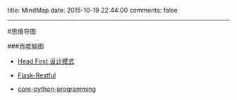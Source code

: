 title: MindMap
date: 2015-10-19 22:44:00
comments: false

---
#思维导图

###百度脑图
- [Head First 设计模式](http://naotu.baidu.com/file/b1de11f2bb1609e291bc6ae77086a538?token=4d837a6ef51c7c7b)
- [Flask-Restful](http://naotu.baidu.com/file/33165d7fa5f462ef633f603291c6c41f)

- [core-python-programming](http://naotu.baidu.com/file/f550d85b3e135ddf9abd51f57df49022?token=beb378af33e49cd2 "core-python-programming")